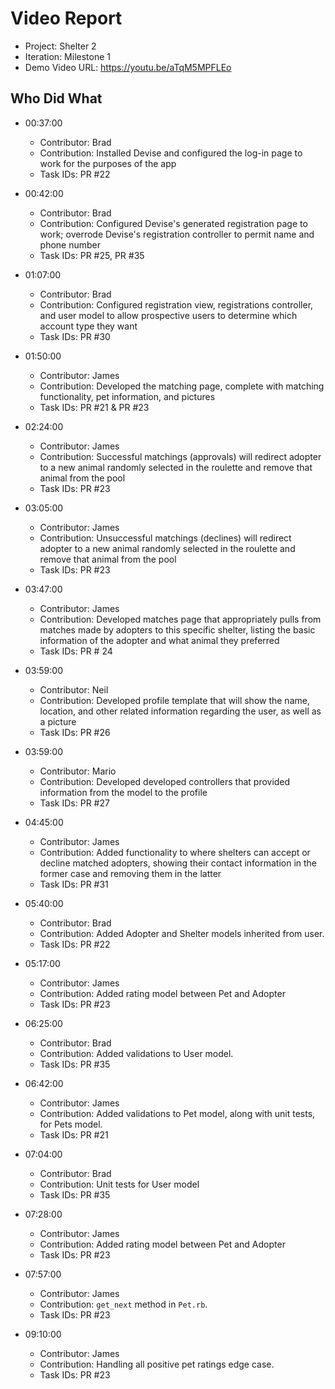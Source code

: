 # Video Report

- Project: Shelter 2
- Iteration: Milestone 1
- Demo Video URL: <https://youtu.be/aTqM5MPFLEo>

## Who Did What

- 00:37:00
  - Contributor: Brad
  - Contribution: Installed Devise and configured the log-in page to work for the purposes of the app
  - Task IDs: PR #22

- 00:42:00
  - Contributor: Brad
  - Contribution: Configured Devise's generated registration page to work; overrode Devise's registration controller to permit name and phone number
  - Task IDs: PR #25, PR #35

- 01:07:00
  - Contributor: Brad
  - Contribution: Configured registration view, registrations controller, and user model to allow prospective users to determine which account type they want
  - Task IDs: PR #30

- 01:50:00
  - Contributor: James
  - Contribution: Developed the matching page, complete with matching functionality, pet information, and pictures
  - Task IDs: PR #21 & PR #23

- 02:24:00
  - Contributor: James
  - Contribution: Successful matchings (approvals) will redirect adopter to a new animal randomly selected in the roulette and remove that animal from the pool
  - Task IDs: PR #23

- 03:05:00
  - Contributor: James
  - Contribution: Unsuccessful matchings (declines) will redirect adopter to a new animal randomly selected in the roulette and remove that animal from the pool
  - Task IDs: PR #23

- 03:47:00
  - Contributor: James
  - Contribution: Developed matches page that appropriately pulls from matches made by adopters to this specific shelter, listing the basic information of the adopter and what animal they preferred
  - Task IDs: PR # 24

- 03:59:00
  - Contributor: Neil
  - Contribution: Developed profile template that will show the name, location, and other related information regarding the user, as well as a picture
  - Task IDs: PR #26

- 03:59:00
  - Contributor: Mario
  - Contribution: Developed developed controllers that provided information from the model to the profile
  - Task IDs: PR #27

- 04:45:00
  - Contributor: James
  - Contribution: Added functionality to where shelters can accept or decline matched adopters, showing their contact information in the former case and removing them in the latter
  - Task IDs: PR #31

- 05:40:00
  - Contributor: Brad
  - Contribution: Added Adopter and Shelter models inherited from user.
  - Task IDs: PR #22

- 05:17:00
  - Contributor: James
  - Contribution: Added rating model between Pet and Adopter
  - Task IDs: PR #23

- 06:25:00
  - Contributor: Brad
  - Contribution: Added validations to User model.
  - Task IDs: PR #35

- 06:42:00
  - Contributor: James
  - Contribution: Added validations to Pet model, along with unit tests, for Pets model.
  - Task IDs: PR #21

- 07:04:00
  - Contributor: Brad
  - Contribution: Unit tests for User model
  - Task IDs: PR #35

- 07:28:00
  - Contributor: James
  - Contribution: Added rating model between Pet and Adopter
  - Task IDs: PR #23

- 07:57:00
  - Contributor: James
  - Contribution: `get_next` method in `Pet.rb`.
  - Task IDs: PR #23

- 09:10:00
  - Contributor: James
  - Contribution: Handling all positive pet ratings edge case.
  - Task IDs: PR #23